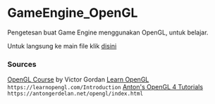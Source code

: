 # GameEngine_OpenGL
Pengetesan buat Game Engine menggunakan OpenGL, untuk belajar.

Untuk langsung ke main file klik [disini](https://github.com/Game-Dev-101/GameEngine_OpenGL/tree/main/GameEngine_OpenGL/GameEngine_OpenGL/Source)

### Sources
[OpenGL Course](https://www.youtube.com/watch?v=45MIykWJ-C4&t) by Victor Gordan
[Learn OpenGL](https://learnopengl.com/Introduction) `https://learnopengl.com/Introduction`
[Anton's OpenGL 4 Tutorials](https://antongerdelan.net/opengl/index.html) `https://antongerdelan.net/opengl/index.html`